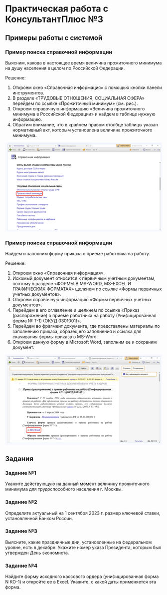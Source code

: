 # Практическая работа с КонсультантПлюс №3

## Примеры работы с системой

### Пример поиска справочной информации

Выясним, какова в настоящее время величина прожиточного минимума на душу населения в целом по Российской Федерации.

Решение:

1. Откроем окно «Справочная информация» с помощью кнопки панели инструментов.
2. В разделе «ТРУДОВЫЕ ОТНОШЕНИЯ, СОЦИАЛЬНАЯ СФЕРА» перейдем по ссылке «Прожиточный минимум» (см. рис.).
3. Откроем справочную информацию «Величина прожиточного минимума в Российской Федерации» и найдем в таблице нужную информацию.
4. Обратим внимание, что в крайнем правом столбце таблицы указан нормативный акт, которым установлена величина прожиточного минимума.

![alt text](image.png)

### Пример поиска справочной информации

Найдем и заполним форму приказа о приеме работника на работу.

Решение:

1. Откроем окно «Справочная информация».
2. Искомый документ относится к первичным учетным документам, поэтому в разделе «ФОРМЫ В MS-WORD, MS-EXCEL И ГРАФИЧЕСКИХ ФОРМАТАХ» щелкнем по ссылке «Формы первичных учетных документов».
3. Откроем справочную информацию «Формы первичных учетных документов».
4. Перейдем в его оглавление и щелкнем по ссылке «Приказ (распоряжение) о приеме работника на работу (Унифицированная форма № Т-1) (ОКУД 0301001)».
5. Перейдем во фрагмент документа, где представлены материалы по заполнению приказа, образец его заполнения и ссылка для скачивания формы приказа в MS-Word.
6. Откроем данную форму в Microsoft Word, заполним ее и сохраним документ.

![alt text](image-1.png)

## Задания

### Задание №1

Укажите действующую на данный момент величину прожиточного минимума для трудоспособного населения г. Москвы.

### Задание №2

Определите актуальный на 1 сентября 2023 г. размер ключевой ставки, установленной Банком России.

### Задание №3

Выясните, какие праздничные дни, установленные на федеральном уровне, есть в декабре. Укажите номер указа Президента, которым был утвержден День экономиста.

### Задание №4

Найдите форму исходного кассового ордера (унифицированная форма N KO-1) и откройте ее в Excel. Укажите, с какой даты применяется эта форма.
